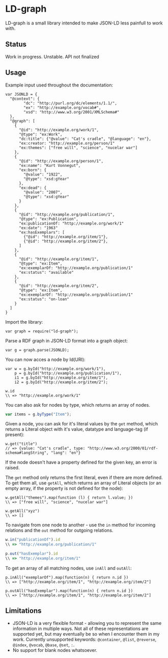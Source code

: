 # LD-graph

LD-graph is a small library intended to make JSON-LD less painfull to work with.

## Status

Work in progress. Unstable. API not finalized

## Usage

Example input used throughout the documentation:

```
var JSONLD = {
  "@context": {
        "dc": "http://purl.org/dc/elements/1.1/",
        "ex": "http://example.org/vocab#",
        "xsd": "http://www.w3.org/2001/XMLSchema#"
  },
  "@graph": [
    {
      "@id": "http://example.org/work/1",
      "@type": "ex:Work",
      "dc:title": {"@value": "Cat's cradle", "@language": "en"},
      "ex:creator: "http://example.org/person/1"
      "ex:themes": ["free will", "science", "nucelar war"]
    },
    {
      "@id": "http://example.org/person/1",
      "ex:name": "Kurt Vonnegut",
      "ex:born": {
        "@value": "1922",
        "@type": "xsd:gYear"
      },
      "ex:dead": {
        "@value": "2007",
        "@type": "xsd:gYear"
      }
    },
    {
      "@id": "http://example.org/publication/1",
      "@type": "ex:Publication",
      "ex:publicationOf: "http://example.org/work/1"
      "ex:date": "1963"
      "ex:hasExemplars": [
        {"@id": "http://example.org/item/1"},
        {"@id": "http://example.org/item/2"},
      ]
    },
    {
      "@id": "http://example.org/item/1",
      "@type": "ex:Item",
      "ex:exemplarOf: "http://example.org/publication/1"
      "ex:status": "available"
    },
    {
      "@id": "http://example.org/item/2",
      "@type": "ex:Item",
      "ex:exemplarOf: "http://example.org/publication/1"
      "ex:status": "on-loan"
    }
  ]
}
```

Import the library:

```
var graph = require("ld-graph");
```

Parse a RDF graph in JSON-LD format into a graph object:

```
var g = graph.parse(JSONLD);
```

You can now acces a node by Id(URI):

```
var w = g.byId("http://example.org/work/1"),
    p = g.byId("http://example.org/publication/1"),
    i1 = g.byId("http://example.org/item/1"),
    i2 = g.byId("http://example.org/item/2");

w.id
\\ => "http://example.org/work/1"
```

You can also ask for nodes by type, which returns an array of nodes.

```javascript
var items = g.byType("Item");
```

Given a node, you can ask for it's literal values by the `get` method, which returns a Literal object with it's value, datatype and language-tag (if present):

```
w.get("title")
// => {value: "Cat's cradle", type: "http://www.w3.org/2000/01/rdf-schema#langString", "lang": "en"}
```

If the node doesn't have a property defined for the given key, an error is raised.

The `get` method only returns the first literal, even if there are more defined. To get them all, use `getAll`, which returns an array of Literal objects (or an empty array, if the property is not defined for the node):

```
w.getAll("themes").map(function (l) { return l.value; })
\\ => ["free will", "science", "nucelar war"]

w.getAll("xyz")
\\ => []
```

To navigate from one node to another - use the `in` method for incoming relations and the `out` method for outgoing relations.

```javascript
w.in("publicationOf").id
\\ => "http://example.org/publication/1"

p.out("hasExemplar").id
\\ => "http://example.org/item/1"

```

To get an array of all matching nodes, use `inAll` and `outAll`:
```
p.inAll("exemplarOf").map(function(n) { return n.id })
\\ => ["http://example.org/item/1", "http://example.org/item/2"]

p.outAll("hasExemplar").map(function(n) { return n.id })
\\ => ["http://example.org/item/1", "http://example.org/item/2"]
```

## Limitations

* JSON-LD is a very flexible format - allowing you to represent the same information in multiple ways. Not all of these representations are supported yet, but may eventually be so when I encounter them in my work. Currently unsupported keywords: `@container`, `@list`, `@reverse`, `@index`, `@vocab`, `@base`, `@set`, `:`.
* No support for blank nodes whatsoever.
